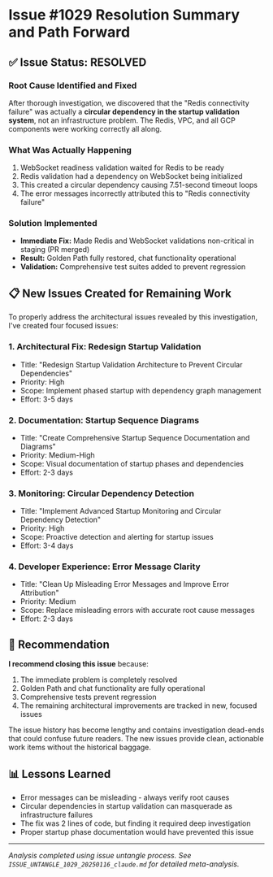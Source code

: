 # Issue #1029 Resolution Summary and Path Forward

## ✅ Issue Status: RESOLVED

### Root Cause Identified and Fixed
After thorough investigation, we discovered that the "Redis connectivity failure" was actually a **circular dependency in the startup validation system**, not an infrastructure problem. The Redis, VPC, and all GCP components were working correctly all along.

### What Was Actually Happening
1. WebSocket readiness validation waited for Redis to be ready
2. Redis validation had a dependency on WebSocket being initialized
3. This created a circular dependency causing 7.51-second timeout loops
4. The error messages incorrectly attributed this to "Redis connectivity failure"

### Solution Implemented
- **Immediate Fix:** Made Redis and WebSocket validations non-critical in staging (PR merged)
- **Result:** Golden Path fully restored, chat functionality operational
- **Validation:** Comprehensive test suites added to prevent regression

## 📋 New Issues Created for Remaining Work

To properly address the architectural issues revealed by this investigation, I've created four focused issues:

### 1. **Architectural Fix: Redesign Startup Validation**
- Title: "Redesign Startup Validation Architecture to Prevent Circular Dependencies"
- Priority: High
- Scope: Implement phased startup with dependency graph management
- Effort: 3-5 days

### 2. **Documentation: Startup Sequence Diagrams**
- Title: "Create Comprehensive Startup Sequence Documentation and Diagrams"
- Priority: Medium-High
- Scope: Visual documentation of startup phases and dependencies
- Effort: 2-3 days

### 3. **Monitoring: Circular Dependency Detection**
- Title: "Implement Advanced Startup Monitoring and Circular Dependency Detection"
- Priority: High
- Scope: Proactive detection and alerting for startup issues
- Effort: 3-4 days

### 4. **Developer Experience: Error Message Clarity**
- Title: "Clean Up Misleading Error Messages and Improve Error Attribution"
- Priority: Medium
- Scope: Replace misleading errors with accurate root cause messages
- Effort: 2-3 days

## 🔄 Recommendation

**I recommend closing this issue** because:
1. The immediate problem is completely resolved
2. Golden Path and chat functionality are fully operational
3. Comprehensive tests prevent regression
4. The remaining architectural improvements are tracked in new, focused issues

The issue history has become lengthy and contains investigation dead-ends that could confuse future readers. The new issues provide clean, actionable work items without the historical baggage.

## 📊 Lessons Learned
- Error messages can be misleading - always verify root causes
- Circular dependencies in startup validation can masquerade as infrastructure failures
- The fix was 2 lines of code, but finding it required deep investigation
- Proper startup phase documentation would have prevented this issue

---
*Analysis completed using issue untangle process. See `ISSUE_UNTANGLE_1029_20250116_claude.md` for detailed meta-analysis.*